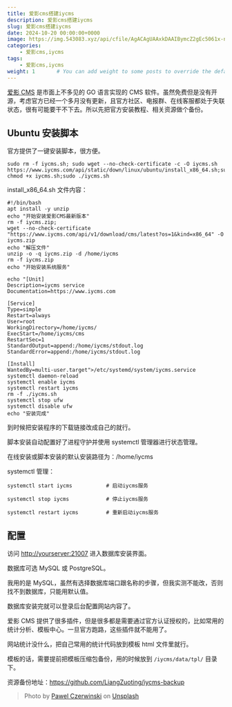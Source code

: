 ```yaml
---
title: 爱影cms搭建iycms
description: 爱影cms搭建iycms
slug: 爱影cms搭建iycms
date: 2024-10-20 00:00:00+0000
image: https://img.543083.xyz/api/cfile/AgACAgUAAxkDAAIBymcZ2gEc5061x-nlL9wtL0TbaIsaAAIlwDEbXNPRVIvESQrMDUDZAQADAgADeAADNgQ
categories:
    - 爱影cms,iycms
tags:
    - 爱影cms,iycms
weight: 1       # You can add weight to some posts to override the default sorting (date descending)
---
```


[爱影 CMS](https://iycms.com/index.html) 是市面上不多见的 GO 语言实现的 CMS 软件。虽然免费但是没有开源，考虑官方已经一个多月没有更新，且官方社区、电报群、在线客服都处于失联状态，很有可能要干不下去。所以先把官方安装教程、相关资源做个备份。

## [](#Ubuntu-安装脚本 "Ubuntu 安装脚本")Ubuntu 安装脚本

官方提供了一键安装脚本，很方便。
```
sudo rm -f iycms.sh; sudo wget --no-check-certificate -c -O iycms.sh https://www.iycms.com/api/static/down/linux/ubuntu/install_x86_64.sh;sudo chmod +x iycms.sh;sudo ./iycms.sh
```
install_x86_64.sh 文件内容：
```
#!/bin/bash
apt install -y unzip
echo "开始安装爱影CMS最新版本"
rm -f iycms.zip;
wget --no-check-certificate "https://www.iycms.com/api/v1/download/cms/latest?os=1&kind=x86_64" -O iycms.zip
echo "解压文件"
unzip -o -q iycms.zip -d /home/iycms
rm -f iycms.zip
echo "开始安装系统服务"

echo "[Unit]
Description=iycms service
Documentation=https://www.iycms.com

[Service]
Type=simple
Restart=always
User=root
WorkingDirectory=/home/iycms/
ExecStart=/home/iycms/cms
RestartSec=1
StandardOutput=append:/home/iycms/stdout.log
StandardError=append:/home/iycms/stdout.log

[Install]
WantedBy=multi-user.target">/etc/systemd/system/iycms.service
systemctl daemon-reload
systemctl enable iycms
systemctl restart iycms
rm -f ./iycms.sh
systemctl stop ufw
systemctl disable ufw
echo "安装完成"
```

到时候把安装程序的下载链接改成自己的就行。

脚本安装自动配置好了进程守护并使用 systemctl 管理器进行状态管理。

在线安装或脚本安装的默认安装路径为：/home/iycms

systemctl 管理：
```
systemctl start iycms			# 启动iycms服务

systemctl stop iycms         	# 停止iycms服务

systemctl restart iycms     	# 重新启动iycms服务
```
## [](#配置 "配置")配置

访问 [http://yourserver:21007](http://yourserver:21007/) 进入数据库安装界面。

数据库可选 MySQL 或 PostgreSQL。

我用的是 MySQL，虽然有选择数据库端口跟名称的步骤，但我实测不能改，否则找不到数据库，只能用默认值。

数据库安装完就可以登录后台配置网站内容了。

爱影 CMS 提供了很多插件，但是很多都是需要通过官方认证授权的，比如常用的统计分析、模板中心。一旦官方跑路，这些插件就不能用了。

网站统计没什么，把自己常用的统计代码放到模板 html 文件里就行。

模板的话，需要提前把模板压缩包备份，用的时候放到 `/iycms/data/tpl/` 目录下。

资源备份地址：https://github.com/LiangZuoting/iycms-backup

> Photo by [Pawel Czerwinski](https://unsplash.com/@pawel_czerwinski) on [Unsplash](https://unsplash.com/)